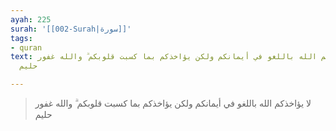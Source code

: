 ```yaml
---
ayah: 225
surah: '[[002-Surah|سورة]]'
tags:
- quran
text: لا يؤاخذكم الله باللغو في أيمانكم ولكن يؤاخذكم بما كسبت قلوبكم ۗ والله غفور
  حليم

---
```

> لا يؤاخذكم الله باللغو في أيمانكم ولكن يؤاخذكم بما كسبت قلوبكم ۗ والله غفور حليم
